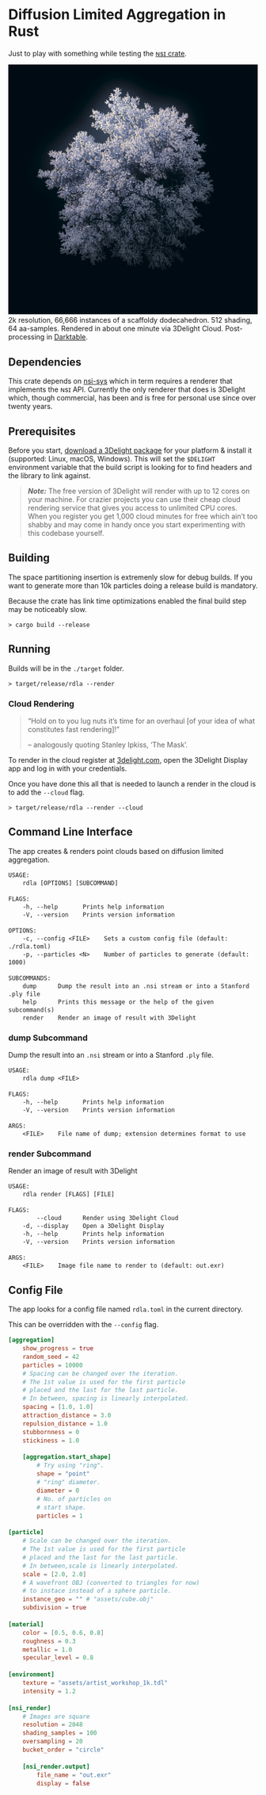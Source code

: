 # Diffusion Limited Aggregation in Rust

Just to play with something while testing the
[ɴsɪ crate](https://github.com/virtualritz/nsi).

![Result of rendering with 3Delight|NSI from within the tool](dla.jpg)
2k resolution, 66,666 instances of a scaffoldy dodecahedron.
512 shading, 64 aa-samples. Rendered in about one minute via 3Delight
Cloud. Post-processing in [Darktable](https://www.darktable.org/).

## Dependencies

This crate depends on [nsi-sys](https://github.com/virtualritz/nsi-sys) which in term requires a renderer that implements the ɴsɪ API.
Currently the only renderer that does is 3Delight which, though commercial, has been and is free for personal use since over twenty years.

## Prerequisites

Before you start, [download a 3Delight package](https://www.3delight.com/download) for your platform & install it (supported: Linux, macOS, Windows).
This will set the `$DELIGHT` environment variable that the build script is looking for to find headers and the library to link against.

> **_Note:_** The free version of 3Delight will render with up to 12 cores on your machine. For crazier projects you can use their cheap cloud rendering service that gives you access to unlimited CPU cores. When you register you get 1,000 cloud minutes for free which ain’t too shabby and may come in handy once you start experimenting with this codebase yourself.

## Building

The space partitioning insertion is extremenly slow for debug builds.
If you want to generate more than 10k particles doing a release build
is mandatory.

Because the crate has link time optimizations enabled the final build
step may be noticeably slow.

```console
> cargo build --release
```

## Running

Builds will be in the `./target` folder.

```console
> target/release/rdla --render
```

### Cloud Rendering

> “Hold on to you lug nuts it’s time for an overhaul [of your idea of
> what constitutes fast rendering]!”
>
> – analogously quoting Stanley Ipkiss, ‘The Mask’.

To render in the cloud register at
[3delight.com](https://www.3delight.com/), open the 3Delight Display app
and log in with your credentials.

Once you have done this all that is needed to launch a render in the
cloud is to add the `--cloud` flag.

```console
> target/release/rdla --render --cloud
```

## Command Line Interface

The app creates & renders point clouds based on diffusion limited
aggregation.

```usage
USAGE:
    rdla [OPTIONS] [SUBCOMMAND]

FLAGS:
    -h, --help       Prints help information
    -V, --version    Prints version information

OPTIONS:
    -c, --config <FILE>    Sets a custom config file (default: ./rdla.toml)
    -p, --particles <N>    Number of particles to generate (default: 1000)

SUBCOMMANDS:
    dump      Dump the result into an .nsi stream or into a Stanford .ply file
    help      Prints this message or the help of the given subcommand(s)
    render    Render an image of result with 3Delight
```

### dump Subcommand

Dump the result into an `.nsi` stream or into a Stanford `.ply` file.

```
USAGE:
    rdla dump <FILE>

FLAGS:
    -h, --help       Prints help information
    -V, --version    Prints version information

ARGS:
    <FILE>    File name of dump; extension determines format to use
```

### render Subcommand

Render an image of result with 3Delight

```
USAGE:
    rdla render [FLAGS] [FILE]

FLAGS:
        --cloud      Render using 3Delight Cloud
    -d, --display    Open a 3Delight Display
    -h, --help       Prints help information
    -V, --version    Prints version information

ARGS:
    <FILE>    Image file name to render to (default: out.exr)
```

## Config File

The app looks for a config file named `rdla.toml` in the current
directory.

This can be overridden with the `--config` flag.

```toml
[aggregation]
    show_progress = true
    random_seed = 42
    particles = 10000
    # Spacing can be changed over the iteration.
    # The 1st value is used for the first particle
    # placed and the last for the last particle.
    # In between, spacing is linearly interpolated.
    spacing = [1.0, 1.0]
    attraction_distance = 3.0
    repulsion_distance = 1.0
    stubbornness = 0
    stickiness = 1.0

    [aggregation.start_shape]
        # Try using "ring".
        shape = "point"
        # "ring" diameter.
        diameter = 0
        # No. of particles on
        # start shape.
        particles = 1

[particle]
    # Scale can be changed over the iteration.
    # The 1st value is used for the first particle
    # placed and the last for the last particle.
    # In between,scale is linearly interpolated.
    scale = [2.0, 2.0]
    # A wavefront OBJ (converted to triangles for now)
    # to instace instead of a sphere particle.
    instance_geo = "" # "assets/cube.obj"
    subdivision = true

[material]
    color = [0.5, 0.6, 0.8]
    roughness = 0.3
    metallic = 1.0
    specular_level = 0.8

[environment]
    texture = "assets/artist_workshop_1k.tdl"
    intensity = 1.2

[nsi_render]
    # Images are square
    resolution = 2048
    shading_samples = 100
    oversampling = 20
    bucket_order = "circle"

    [nsi_render.output]
        file_name = "out.exr"
        display = false
```
